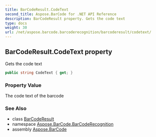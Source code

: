 ```yaml
---
title: BarCodeResult.CodeText
second_title: Aspose.BarCode for .NET API Reference
description: BarCodeResult property. Gets the code text
type: docs
weight: 30
url: /net/aspose.barcode.barcoderecognition/barcoderesult/codetext/
---
```

## BarCodeResult.CodeText property

Gets the code text

```csharp
public string CodeText { get; }
```

### Property Value

The code text of the barcode

### See Also

* class [BarCodeResult](../)
* namespace [Aspose.BarCode.BarCodeRecognition](../../barcoderesult/)
* assembly [Aspose.BarCode](../../../)


